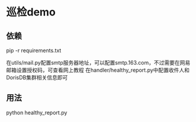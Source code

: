 # 巡检demo

## 依赖
pip -r requirements.txt

在utils/mail.py配置smtp服务器地址，可以配置smtp.163.com，不过需要在网易邮箱设置授权码，可查看网上教程
在handler/healthy_report.py中配置收件人和DorisDB集群相关信息即可

## 用法

python healthy_report.py

